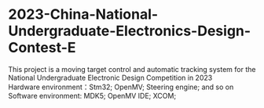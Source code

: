 # 2023-China-National-Undergraduate-Electronics-Design-Contest-E
This project is a moving target control and automatic tracking system for the National Undergraduate Electronic Design Competition in 2023  
Hardware environment：Stm32; OpenMV; Steering engine; and so on  
Software environment: MDK5; OpenMV IDE; XCOM;

